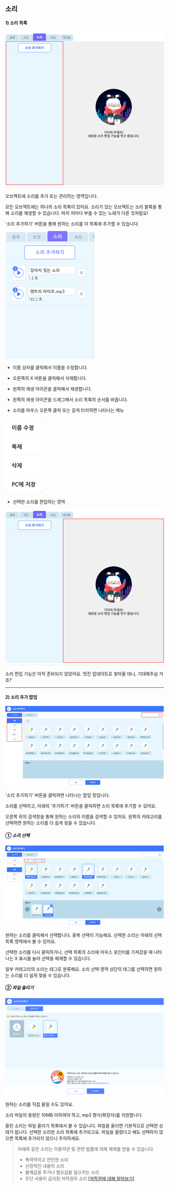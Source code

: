 ## 소리



#### 1) 소리 목록

![main-sound](images/window/main-sound-list.png)



오브젝트에 소리를 추가 또는 관리하는 영역입니다.

모든 오브젝트에는 하나의 소리 목록이 있어요. 소리가 있는 오브젝트는 소리 블록을 통해 소리를 재생할 수 있습니다. 마치 저마다 부를 수 있는 노래가 다른 것처럼요!

'소리 추가하기' 버튼을 통해 원하는 소리를 이 목록에 추가할 수 있습니다.



![sound_tap_list](images/window/sound_tap_list_example.png)

+ 이름 상자를 클릭해서 이름을 수정합니다.
+ 오른쪽의 X 버튼을 클릭해서 삭제합니다.
+ 왼쪽의 재생 아이콘을 클릭해서 재생합니다.
+ 왼쪽의 재생 아이콘을 드래그해서 소리 목록의 순서를 바꿉니다.

+ 소리를 마우스 오른쪽 클릭 또는 길게 터치하면 나타나는 메뉴

![sound-tap-menu](images/window/sound-tap-menu.png)

+ 선택한 소리를 편집하는 영역

![main-sound](images/window/main-sound.png)



소리 편집 기능은 아직 준비되지 않았어요. 멋진 업데이트로 찾아올 테니, 기대해주실 거죠?



-----



#### 2) 소리 추가 팝업



![sound-add](images/window/sound-add.png)

'소리 추가하기' 버튼을 클릭하면 나타나는 팝업 창입니다.

소리를 선택하고, 아래의 '추가하기' 버튼을 클릭하면 소리 목록에 추가할 수 있어요.

오른쪽 위의 검색창을 통해 원하는 소리의 이름을 검색할 수 있어요. 왼쪽의 카테고리를 선택하면 원하는 소리를 더 쉽게 찾을 수 있습니다.



##### ① 소리 선택



![add-sound](images/window/sound-select.png)



원하는 소리를 클릭해서 선택합니다. 중복 선택이 가능해요. 선택한 소리는 아래의 선택 목록 영역에서 볼 수 있어요.

선택한 소리를 다시 클릭하거나, 선택 목록의 소리에 마우스 포인터를 가져갔을 때 나타나는 X 표시를 눌러 선택을 해제할 수 있습니다.

일부 카테고리의 소리는 태그로 분류해요. 소리 선택 영역 상단의 태그를 선택하면 원하는 소리를 더 쉽게 찾을 수 있습니다.



##### ② 파일 올리기



![import-sound](images/window/import-sound.png)

원하는 소리를 직접 올릴 수도 있어요. 

소리 파일의 용량은 10MB 이하여야 하고, mp3 형식(확장자)를 지원합니다.

올린 소리는 파일 올리기 목록에서 볼 수 있습니다. 파일을 올리면 기본적으로 선택한 상태가 됩니다. 선택한 소리만 소리 목록에 추가되고요. 파일을 올렸다고 해도 선택하지 않으면 목록에 추가되지 않으니 주의하세요.



> 아래와 같은 소리는 이용약관 및 관련 법률에 의해 제재를 받을 수 있습니다.
>
> + 폭력적이고 잔인한 소리
> + 선정적인 내용의 소리
> + 불쾌감을 주거나 혐오감을 일으키는 소리
> + 무단 사용이 금지된 저작권의 소리 [[저작권에 대해 알아보기]](https://playentry.org/#!/terms/project)

